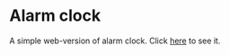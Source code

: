 # Alarm clock
A simple web-version of alarm clock.
Click [here](https://y-fedorenko.github.io/alarm-clock/) to see it.

